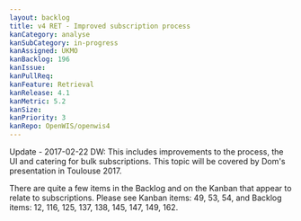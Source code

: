 ```yaml
---
layout: backlog
title: v4 RET - Improved subscription process
kanCategory: analyse
kanSubCategory: in-progress
kanAssigned: UKMO
kanBacklog: 196
kanIssue:
kanPullReq:
kanFeature: Retrieval
kanRelease: 4.1
kanMetric: 5.2
kanSize:
kanPriority: 3
kanRepo: OpenWIS/openwis4
---
```

Update - 2017-02-22 DW: This includes improvements to the process, the UI and catering for bulk subscriptions.
This topic will be covered by Dom's presentation in Toulouse 2017.

There are quite a few items in the Backlog and on the Kanban that appear to relate to subscriptions.  Please see Kanban items: 49, 53, 54, and
Backlog items: 12, 116, 125, 137, 138, 145, 147, 149, 162.

